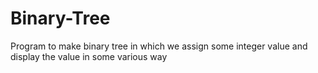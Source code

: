 # Binary-Tree
Program to make binary tree in which we assign some integer value and display the value in some various way
